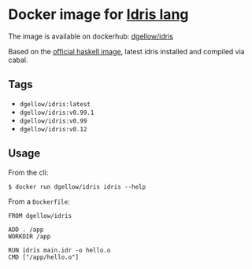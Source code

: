 # Docker image for [Idris lang](http://www.idris-lang.org/)

The image is available on dockerhub: [dgellow/idris](https://hub.docker.com/r/dgellow/idris/)

Based on the [official haskell image](https://hub.docker.com/r/_/haskell/), latest idris installed and compiled via cabal.

## Tags

- `dgellow/idris:latest`
- `dgellow/idris:v0.99.1`
- `dgellow/idris:v0.99`
- `dgellow/idris:v0.12`

## Usage

From the cli:

```
$ docker run dgellow/idris idris --help
```

From a `Dockerfile`:

```
FROM dgellow/idris

ADD . /app
WORKDIR /app

RUN idris main.idr -o hello.o
CMD ["/app/hello.o"]
```
